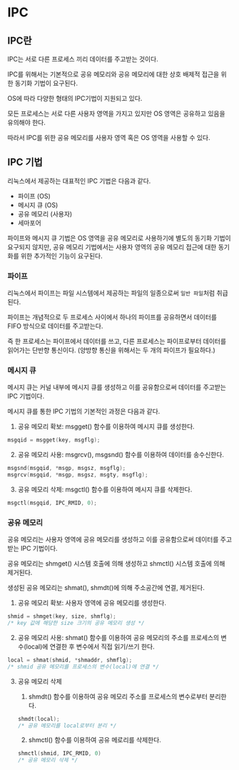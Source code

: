 # IPC

## IPC란

IPC는 서로 다른 프로세스 끼리 데이터를 주고받는 것이다.

IPC를 위해서는 기본적으로 공유 메모리와 공유 메모리에 대한 상호 배제적 접근을 위한 동기화 기법이 요구된다.

OS에 따라 다양한 형태의 IPC기법이 지원되고 있다.

모든 프로세스는 서로 다른 사용자 영역을 가지고 있지만 OS 영역은 공유하고 있음을 유의해야 한다.

따라서 IPC를 위한 공유 메모리를 사용자 영역 혹은 OS 영역을 사용할 수 있다.

## IPC 기법

리눅스에서 제공하는 대표적인 IPC 기법은 다음과 같다.

- 파이프 (OS)
- 메시지 큐 (OS)
- 공유 메모리 (사용자)
- 세마포어

파이프와 메시지 큐 기법은 OS 영역을 공유 메모리로 사용하기에 별도의 동기화 기법이 요구되지 않지만, 공유 메모리 기법에서는 사용자 영역의 공유 메모리 접근에 대한 동기화를 위한 추가적인 기능이 요구된다.

### **파이프**

리눅스에서 파이프는 파일 시스템에서 제공하는 파일의 일종으로써 `일반 파일`처럼 취급된다.

파이프는 개념적으로 두 프로세스 사이에서 하나의 파이프를 공유하면서 데이터를 FIFO 방식으로 데이터를 주고받는다.

즉 한 프로세스는 파이프에서 데이터를 쓰고, 다른 프로세스는 파이프로부터 데이터를 읽어가는 단반향 통신이다. (양방향 통신을 위해서는 두 개의 파이프가 필요하다.)

### **메시지 큐**

메시지 큐는 커널 내부에 메시지 큐를 생성하고 이를 공유함으로써 데이터를 주고받는 IPC 기법이다.

메시지 큐를 통한 IPC 기법의 기본적인 과정은 다음과 같다.

1. 공유 메모리 확보: msgget()  함수를 이용하여 메시지 큐를 생성한다.

```c
msgqid = msgget(key, msgflg);
```

2. 공유 메모리 사용: msgrcv(), msgsnd() 함수를 이용하여 데이터를 송수신한다.

```c
msgsnd(msgqid, *msgp, msgsz, msgflg);
msgrcv(msgqid, *msgp, msgsz, msgty, msgflg);
```

3. 공유 메모리 삭제: msgctl() 함수를 이용하여 메시지 큐를 삭제한다.

```c
msgctl(msgqid, IPC_RMID, 0);
```

### **공유 메모리**

공유 메모리는 사용자 영역에 공유 메모리를 생성하고 이를 공유함으로써 데이터를 주고받는 IPC 기법이다.

공유 메모리는 shmget() 시스템 호출에 의해 생성하고 shmctl() 시스템 호출에 의해 제거된다.

생성된 공유 메모리는 shmat(), shmdt()에 의해 주소공간에 연결, 제거된다.

1. 공유 메모리 확보: 사용자 영역에 공유 메모리를 생성한다.

```c
shmid = shmget(key, size, shmflg);
/* key 값에 해당한 size 크기의 공유 메모리 생성 */
```

2. 공유 메모리 사용: shmat() 함수를 이용하여 공유 메모리의 주소를 프로세스의 변수(local)에 연결한 후 변수에서 직접 읽기/쓰기 한다.

```c
local = shmat(shmid, *shmaddr, shmflg);
/* shmid 공유 메모리를 프로세스의 변수(local)에 연결 */
```

3. 공유 메모리 삭제
   1. shmdt() 함수를 이용하여 공유 메모리 주소를 프로세스의 변수로부터 분리한다.
   ```c
   shmdt(local);
   /* 공유 메모리를 local로부터 분리 */
   ```

   2. shmctl() 함수를 이용하여 공유 메로리를 삭제한다.
   ```c
   shmctl(shmid, IPC_RMID, 0)
   /* 공유 메모리 삭제 */
   ```